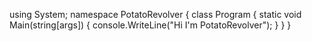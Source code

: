 using System;
namespace PotatoRevolver
{
  class Program
  {
     static void Main(string[args])
    {
      console.WriteLine("Hi I'm PotatoRevolver");
     }
  }
}
